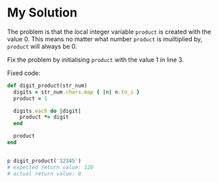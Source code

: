 # My Solution

The problem is that the local integer variable `product` is created with the value 0. This means no matter what number `product` is muiltiplied by, `product` will always be 0.

Fix the problem by initialising `product` with the value 1 in line 3.

Fixed code:

```ruby
def digit_product(str_num)
  digits = str_num.chars.map { |n| n.to_i }
  product = 1

  digits.each do |digit|
    product *= digit
  end

  product
end


p digit_product('12345')
# expected return value: 120
# actual return value: 0
```
